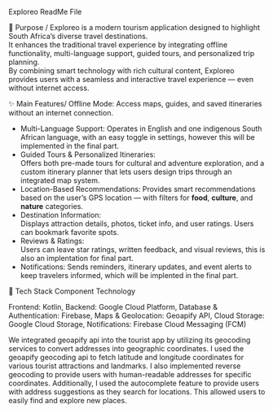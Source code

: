 Exploreo ReadMe File 

🧾 Purpose / 
Exploreo is a modern tourism application designed to highlight South Africa’s diverse travel destinations.  
It enhances the traditional travel experience by integrating offline functionality, multi-language support, guided tours, and personalized trip planning.  
By combining smart technology with rich cultural content, Exploreo provides users with a seamless and interactive travel experience — even without internet access.


✨ Main Features/
Offline Mode: 
  Access maps, guides, and saved itineraries without an internet connection.  
- Multi-Language Support: 
  Operates in English and one indigenous South African language, with an easy toggle in settings, however this will be implemented in the final part.  
- Guided Tours & Personalized Itineraries:  
  Offers both pre-made tours for cultural and adventure exploration, and a custom itinerary planner that lets users design trips through an integrated map system.  
- Location-Based Recommendations: 
  Provides smart recommendations based on the user’s GPS location — with filters for **food**, **culture**, and **nature** categories.  
- Destination Information:  
  Displays attraction details, photos, ticket info, and user ratings. Users can bookmark favorite spots.  
- Reviews & Ratings:  
  Users can leave star ratings, written feedback, and visual reviews, this is also an implentation for final part.  
- Notifications: 
  Sends reminders, itinerary updates, and event alerts to keep travelers informed, which will be implented in the final part.  



🧩 Tech Stack
Component                       Technology 

Frontend:                       Kotlin, 
Backend:                        Google Cloud Platform, 
Database & Authentication:      Firebase, 
Maps & Geolocation:             Geoapify API, 
Cloud Storage:                  Google Cloud Storage, 
Notifications:                  Firebase Cloud Messaging (FCM) 

We integrated geoapify api into the tourist app by utilizing its geocoding services to convert addresses into geographic coordinates. I used the geoapify geocoding api to fetch latitude and longitude coordinates for various tourist attractions and landmarks. I also implemented reverse geocoding to provide users with human-readable addresses for specific coordinates. Additionally, I used the autocomplete feature to provide users with address suggestions as they search for locations. This allowed users to easily find and explore new places.






